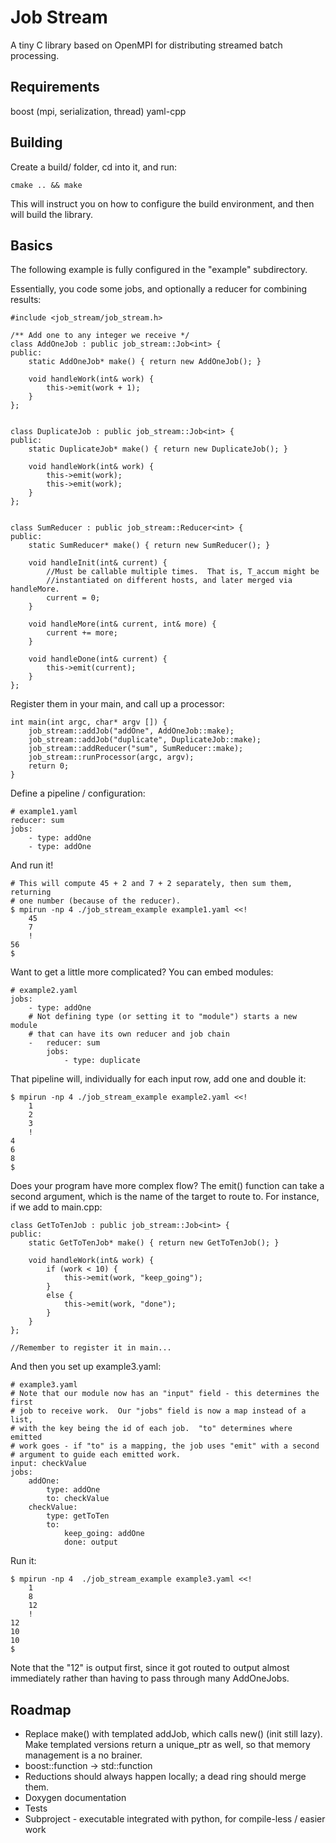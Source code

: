 Job Stream
==========

A tiny C library based on OpenMPI for distributing streamed batch processing.


Requirements
------------

boost (mpi, serialization, thread)
yaml-cpp

Building
--------

Create a build/ folder, cd into it, and run:

    cmake .. && make

This will instruct you on how to configure the build environment, and then will
build the library.


Basics
------

The following example is fully configured in the "example" subdirectory.

Essentially, you code some jobs, and optionally a reducer for combining results:

    #include <job_stream/job_stream.h>

    /** Add one to any integer we receive */
    class AddOneJob : public job_stream::Job<int> {
    public:
        static AddOneJob* make() { return new AddOneJob(); }

        void handleWork(int& work) {
            this->emit(work + 1);
        }
    };


    class DuplicateJob : public job_stream::Job<int> {
    public:
        static DuplicateJob* make() { return new DuplicateJob(); }

        void handleWork(int& work) {
            this->emit(work);
            this->emit(work);
        }
    };


    class SumReducer : public job_stream::Reducer<int> {
    public:
        static SumReducer* make() { return new SumReducer(); }

        void handleInit(int& current) {
            //Must be callable multiple times.  That is, T_accum might be 
            //instantiated on different hosts, and later merged via handleMore.
            current = 0;
        }

        void handleMore(int& current, int& more) {
            current += more;
        }

        void handleDone(int& current) {
            this->emit(current);
        }
    };

Register them in your main, and call up a processor:

    int main(int argc, char* argv []) {
        job_stream::addJob("addOne", AddOneJob::make);
        job_stream::addJob("duplicate", DuplicateJob::make);
        job_stream::addReducer("sum", SumReducer::make);
        job_stream::runProcessor(argc, argv);
        return 0;
    }

Define a pipeline / configuration:

    # example1.yaml
    reducer: sum
    jobs:
        - type: addOne
        - type: addOne

And run it!

    # This will compute 45 + 2 and 7 + 2 separately, then sum them, returning
    # one number (because of the reducer).
    $ mpirun -np 4 ./job_stream_example example1.yaml <<!
        45
        7
        !
    56
    $ 

Want to get a little more complicated?  You can embed modules:

    # example2.yaml
    jobs:
        - type: addOne
        # Not defining type (or setting it to "module") starts a new module
        # that can have its own reducer and job chain
        -   reducer: sum
            jobs:
                - type: duplicate

That pipeline will, individually for each input row, add one and double it:

    $ mpirun -np 4 ./job_stream_example example2.yaml <<!
        1
        2
        3
        !
    4
    6
    8
    $

Does your program have more complex flow?  The emit() function can take a second
argument, which is the name of the target to route to.  For instance, if we add
to main.cpp:

    class GetToTenJob : public job_stream::Job<int> {
    public:
        static GetToTenJob* make() { return new GetToTenJob(); }

        void handleWork(int& work) {
            if (work < 10) {
                this->emit(work, "keep_going");
            }
            else {
                this->emit(work, "done");
            }
        }
    };

    //Remember to register it in main...

And then you set up example3.yaml:

    # example3.yaml
    # Note that our module now has an "input" field - this determines the first
    # job to receive work.  Our "jobs" field is now a map instead of a list, 
    # with the key being the id of each job.  "to" determines where emitted
    # work goes - if "to" is a mapping, the job uses "emit" with a second 
    # argument to guide each emitted work.
    input: checkValue
    jobs:
        addOne:
            type: addOne
            to: checkValue
        checkValue:
            type: getToTen
            to:
                keep_going: addOne
                done: output

Run it:

    $ mpirun -np 4  ./job_stream_example example3.yaml <<!
        1
        8
        12
        !
    12
    10
    10
    $

Note that the "12" is output first, since it got routed to output almost 
immediately rather than having to pass through many AddOneJobs.

Roadmap
-------

* Replace make() with templated addJob, which calls new() (init still lazy).  Make templated versions return a unique\_ptr as well, so that memory management is a no brainer.
* boost::function -> std::function
* Reductions should always happen locally; a dead ring should merge them.
* Doxygen documentation
* Tests
* Subproject - executable integrated with python, for compile-less / easier work
